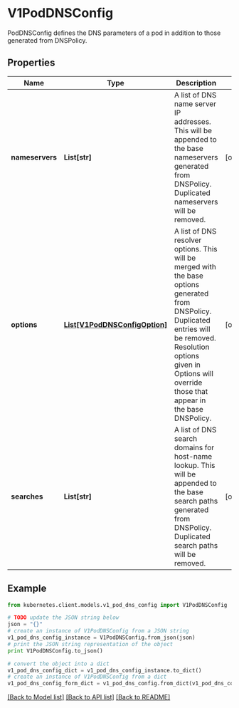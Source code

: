 # V1PodDNSConfig

PodDNSConfig defines the DNS parameters of a pod in addition to those generated from DNSPolicy.

## Properties
Name | Type | Description | Notes
------------ | ------------- | ------------- | -------------
**nameservers** | **List[str]** | A list of DNS name server IP addresses. This will be appended to the base nameservers generated from DNSPolicy. Duplicated nameservers will be removed. | [optional] 
**options** | [**List[V1PodDNSConfigOption]**](V1PodDNSConfigOption.md) | A list of DNS resolver options. This will be merged with the base options generated from DNSPolicy. Duplicated entries will be removed. Resolution options given in Options will override those that appear in the base DNSPolicy. | [optional] 
**searches** | **List[str]** | A list of DNS search domains for host-name lookup. This will be appended to the base search paths generated from DNSPolicy. Duplicated search paths will be removed. | [optional] 

## Example

```python
from kubernetes.client.models.v1_pod_dns_config import V1PodDNSConfig

# TODO update the JSON string below
json = "{}"
# create an instance of V1PodDNSConfig from a JSON string
v1_pod_dns_config_instance = V1PodDNSConfig.from_json(json)
# print the JSON string representation of the object
print V1PodDNSConfig.to_json()

# convert the object into a dict
v1_pod_dns_config_dict = v1_pod_dns_config_instance.to_dict()
# create an instance of V1PodDNSConfig from a dict
v1_pod_dns_config_form_dict = v1_pod_dns_config.from_dict(v1_pod_dns_config_dict)
```
[[Back to Model list]](../README.md#documentation-for-models) [[Back to API list]](../README.md#documentation-for-api-endpoints) [[Back to README]](../README.md)


